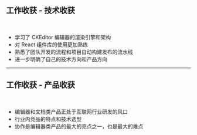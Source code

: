 <!-- section-title: part -->

## 工作收获 - 技术收获

<br />

- 学习了 CKEditor 编辑器的渲染引擎和架构
- 对 React 组件库的使用更加熟练
- 熟悉了团队开发的流程和项目自动构建发布的流水线
- 进一步明确了自己的技术方向和产品方向

---

## 工作收获 - 产品收获

<br />

- 编辑器和文档类产品正处于互联网行业研发的风口
- 行业内竞品的特点和技术选型
- 协作是编辑器类产品的最大的亮点之一，也是最大的难点
